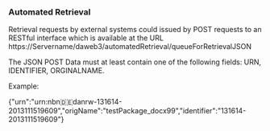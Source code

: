### Automated Retrieval 

Retrieval requests by external systems could issued by POST requests to an RESTful interface 
which is available at the URL  https://Servername/daweb3/automatedRetrieval/queueForRetrievalJSON

The JSON POST Data must at least contain one of the following fields: 
URN, IDENTIFIER, ORGINALNAME. 

Example: 

{"urn":"urn:nbn:de:danrw-131614-2013111519609","origName":"testPackage_docx99","identifier":"131614-2013111519609"}